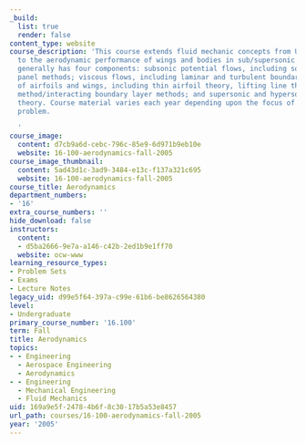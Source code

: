 ```yaml
---
_build:
  list: true
  render: false
content_type: website
course_description: 'This course extends fluid mechanic concepts from Unified Engineering
  to the aerodynamic performance of wings and bodies in sub/supersonic regimes. 16.100
  generally has four components: subsonic potential flows, including source/vortex
  panel methods; viscous flows, including laminar and turbulent boundary layers; aerodynamics
  of airfoils and wings, including thin airfoil theory, lifting line theory, and panel
  method/interacting boundary layer methods; and supersonic and hypersonic airfoil
  theory. Course material varies each year depending upon the focus of the design
  problem.

  '
course_image:
  content: d7cb9a6d-cebc-796c-85e9-6d971b9eb10e
  website: 16-100-aerodynamics-fall-2005
course_image_thumbnail:
  content: 5ad43d1c-3ad9-3484-e13c-f137a321c695
  website: 16-100-aerodynamics-fall-2005
course_title: Aerodynamics
department_numbers:
- '16'
extra_course_numbers: ''
hide_download: false
instructors:
  content:
  - d5ba2666-9e7a-a146-c42b-2ed1b9e1ff70
  website: ocw-www
learning_resource_types:
- Problem Sets
- Exams
- Lecture Notes
legacy_uid: d99e5f64-397a-c99e-61b6-be8626564380
level:
- Undergraduate
primary_course_number: '16.100'
term: Fall
title: Aerodynamics
topics:
- - Engineering
  - Aerospace Engineering
  - Aerodynamics
- - Engineering
  - Mechanical Engineering
  - Fluid Mechanics
uid: 169a9e5f-2478-4b6f-8c30-17b5a53e8457
url_path: courses/16-100-aerodynamics-fall-2005
year: '2005'
---
```


